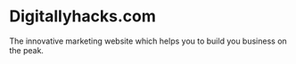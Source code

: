 # Digitallyhacks.com
The innovative marketing website which helps you to build you business on the peak. 
